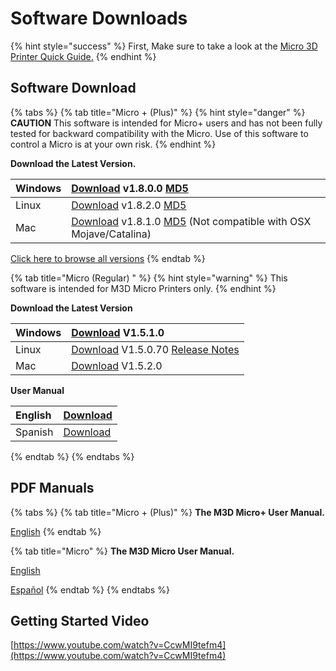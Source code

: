 # Software Downloads

{% hint style="success" %}
First, Make sure to take a look at the [Micro 3D Printer Quick Guide.](https://printm3d.com/files/Quick_Getting_Started.pdf)
{% endhint %}

## Software Download

{% tabs %}
{% tab title="Micro + \(Plus\)" %}
{% hint style="danger" %}
**CAUTION** This software is intended for Micro+ users and has not been fully tested for backward compatibility with the Micro. Use of this software to control a Micro is at your own risk.
{% endhint %}

**Download the Latest Version.**

| Windows | [Download](https://printm3d.com/files/software_pro_alpha/Windows/2017-09-21-setup_m3d-V1.8.0.0.exe)  v1.8.0.0  [MD5](https://printm3d.com/files/software_pro_alpha/Windows/2017-09-21-setup_m3d-V1.8.0.0.exe.md5.txt) |
| :--- | :--- |
| Linux | [Download](https://printm3d.com/files/software_pro_alpha/Linux/m3drealize_1.8.2-1_amd64.deb)  v1.8.2.0   [MD5](https://printm3d.com/files/software_pro_alpha/Linux/m3drealize_1.8.2-1_amd64.deb.md5.txt) |
| Mac | [Download](http://printm3d.com/files/software_pro_alpha/Mac/2017-10-05-v1.8.1.0-M3D.dmg)  v1.8.1.0  [MD5](https://printm3d.com/files/software_pro_alpha/Mac/2017-10-05-v1.8.1.0-M3D.dmg.md5.txt)  \(Not compatible with OSX Mojave/Catalina\) |

[Click here to browse all versions](https://www.dropbox.com/sh/gkdai2t8vz23pbs/AADvTZglDk1LVRXBRN6WVNfea?dl=0)
{% endtab %}

{% tab title="Micro \(Regular\) " %}
{% hint style="warning" %}
This software is intended for M3D Micro Printers only.
{% endhint %}

**Download the Latest Version**

| Windows | [Download](http://printm3d.com/files/software/Software%20-%20Windows/Windows%20Software%20-%202016-8-03/2016-08-03-setup_m3dbeta-V1.5.1.0.exe) V1.5.1.0 |
| :--- | :--- |
| Linux | [Download](http://printm3d.com/files/software/linux/M3D-Linux-1.5.0.70.tar.gz) V1.5.0.70  [Release Notes](http://printm3d.com/files/software/linux/README-1.5.0.70.pdf) |
| Mac | [Download](http://printm3d.com/files/software/Software%20-%20Mac/Mac%20Software%20-%202016-10-07/2016-10-07-v1.5.2.0-M3D.dmg) V1.5.2.0 |

**User Manual**

| English | [Download](http://printm3d.com/files/software/Instructions/M3D%20Manual%20Sept_2015.pdf) |
| :--- | :--- |
| Spanish | [Download](http://printm3d.com/files/manual_del_usuario.pdf) |
{% endtab %}
{% endtabs %}

## PDF Manuals

{% tabs %}
{% tab title="Micro + \(Plus\)" %}
**The M3D Micro+ User Manual.**

[English](https://drive.google.com/open?id=1PFgxiMGUPydX-Sgrwn4PyOFbqQlYm-JI)
{% endtab %}

{% tab title="Micro" %}
**The M3D Micro User Manual.**

[English](http://printm3d.com/files/software/Instructions/M3D%20Manual%20Sept_2015.pdf)

[Español](http://printm3d.com/files/manual_del_usuario.pdf)
{% endtab %}
{% endtabs %}

## Getting Started Video

[https://www.youtube.com/watch?v=CcwMI9tefm4](https://www.youtube.com/watch?v=CcwMI9tefm4)

